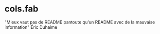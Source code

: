 # cols.fab

"Mieux vaut pas de README pantoute qu'un README avec de la mauvaise information"
 Éric Duhaime
	
